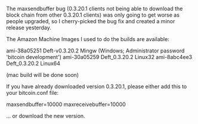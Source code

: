 The maxsendbuffer bug (0.3.20.1 clients not being able to download the block chain from other 0.3.20.1 clients) was only going to get
worse as people upgraded, so I cherry-picked the bug fix and created a minor release yesterday.

The Amazon Machine Images I used to do the builds are available:

  ami-38a05251   Deft-v0.3.20.2 Mingw    (Windows; Administrator password 'bitcoin development')
  ami-30a05259   Deft_0.3.20.2 Linux32
  ami-8abc4ee3   Deft_0.3.20.2 Linux64

(mac build will be done soon)

If you have already downloaded version 0.3.20.1, please either add this to your bitcoin.conf file:

  maxsendbuffer=10000
  maxreceivebuffer=10000

... or download the new version.
